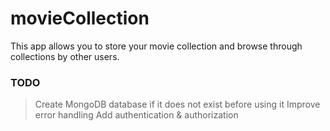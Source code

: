 # movieCollection

This app allows you to store your movie collection and browse through collections by other users.

### TODO

> Create MongoDB database if it does not exist before using it
> Improve error handling
> Add authentication & authorization
